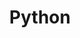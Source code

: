 ---
title: Python
weight: 20
menu:
    sidebar:
        name: Python
        identifier: Python
        parent: 电脑技术
        weight: 30
---